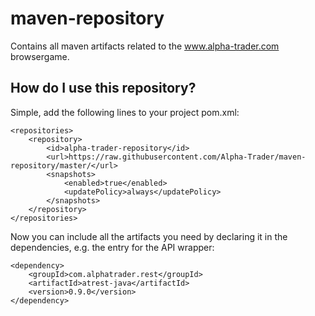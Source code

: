 # maven-repository
Contains all maven artifacts related to the www.alpha-trader.com browsergame.

## How do I use this repository?

Simple, add the following lines to your project pom.xml:

    <repositories>
        <repository>
            <id>alpha-trader-repository</id>
            <url>https://raw.githubusercontent.com/Alpha-Trader/maven-repository/master/</url>
            <snapshots>
                <enabled>true</enabled>
                <updatePolicy>always</updatePolicy>
            </snapshots>
        </repository>
    </repositories>
    
Now you can include all the artifacts you need by declaring it in the dependencies, e.g. the entry for the API wrapper:

    <dependency>                                                                
        <groupId>com.alphatrader.rest</groupId>                                                  
        <artifactId>atrest-java</artifactId>                                            
        <version>0.9.0</version>                                                   
    </dependency>
